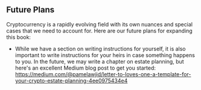 ## Future Plans

Cryptocurrency is a rapidly evolving field with its own nuances and special cases that we need to account for. Here are our future plans for expanding this book:

- While we have a section on writing instructions for yourself, it is also important to write instructions for your heirs in case something happens to you. In the future, we may write a chapter on estate planning, but here's an excellent Medium blog post to get you started: https://medium.com/@pamelawjid/letter-to-loves-one-a-template-for-your-crypto-estate-planning-4ee0975434e4